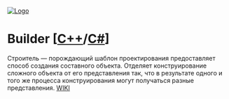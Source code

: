 [![Logo](https://raw.githubusercontent.com/ogycode/DesignPatterns/master/merch/builder.PNG)](https://github.com/ogycode/DesignPatterns/tree/master/src/CreationalPatterns/Builder)

# Builder [[C++](https://github.com/ogycode/DesignPatterns/blob/master/src/CreationalPatterns/Builder/BuilderCPP/BuilderCPP/BuilderCPP.cpp)/[C#](https://github.com/ogycode/DesignPatterns/blob/master/src/CreationalPatterns/Builder/BuilderCSharp/BuilderCSharp/Program.cs)]
Строитель — порождающий шаблон проектирования предоставляет способ создания составного объекта. Отделяет конструирование сложного объекта от его представления так, что в результате одного и того же процесса конструирования могут получаться разные представления. [WIKI](https://ru.wikipedia.org/wiki/%D0%A1%D1%82%D1%80%D0%BE%D0%B8%D1%82%D0%B5%D0%BB%D1%8C_(%D1%88%D0%B0%D0%B1%D0%BB%D0%BE%D0%BD_%D0%BF%D1%80%D0%BE%D0%B5%D0%BA%D1%82%D0%B8%D1%80%D0%BE%D0%B2%D0%B0%D0%BD%D0%B8%D1%8F))